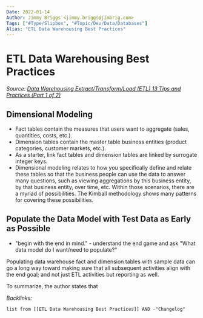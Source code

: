```yaml
---
Date: 2022-01-14
Author: Jimmy Briggs <jimmy.briggs@jimbrig.com>
Tags: ["#Type/Slipbox", "#Topic/Dev/Data/Databases"]
Alias: "ETL Data Warehousing Best Practices"
---
```


# ETL Data Warehousing Best Practices

*Source: [Data Warehousing Extract/Transform/Load (ETL) 13 Tips and Practices (Part 1 of 2)](https://www.codemag.com/Article/1709051/The-Baker%E2%80%99s-Dozen-13-Tips-for-Better-Extract-Transform-Load-ETL-Practices-in-Data-Warehousing-Part-1-of-2)*

## Dimensional Modeling

-   Fact tables contain the measures that users want to aggregate (sales, quantities, costs, etc.).
-   Dimension tables contain the master table business entities (product categories, customer markets, etc.).
-   As a starter, link fact tables and dimension tables are linked by surrogate integer keys.
-   Dimensional modeling relates to how you specifically define and relate these tables so that the business people can use the data to answer many questions, such as viewing aggregations by this business entity, by that business entity, over time, etc. Within those scenarios, there are a myriad of possibilities. The Kimball methodology shows many patterns for covering these possibilities.

## Populate the Data Model with Test Data as Early as Possible

- "begin with the end in mind." - understand the end game and ask "What data model do I want/need to populate?"

Populating data warehouse fact and dimension tables with sample data can go a long way toward making sure that all subsequent activities align with the end goal; and not just ETL activities but reporting as well.


To summarize, the author states that 


*Backlinks:*

```dataview
list from [[ETL Data Warehousing Best Practices]] AND -"Changelog"
```